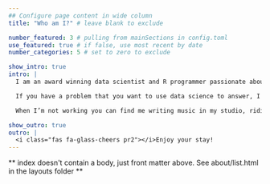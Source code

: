 ```yaml
---
## Configure page content in wide column
title: "Who am I?" # leave blank to exclude

number_featured: 3 # pulling from mainSections in config.toml
use_featured: true # if false, use most recent by date
number_categories: 5 # set to zero to exclude

show_intro: true
intro: |
  I am an award winning data scientist and R programmer passionate about solving real world problems with data. My background is in psychology research, where I’ve studied topics ranging from attitude formation, to decision-making, to individual differences in brain function. Studying how people think and act has given me a deep appreciation for the human elements of data science. Much of our data is about humans. All of our data is communicated to humans. Understanding these relationships has been key to successfully navigating my role as a data scientist.

  If you have a problem that you want to use data science to answer, I would love to help you. I offer several [consulting services](/consulting/) to help you accomplish your goals at any point in your project lifecycle, including long and short term consulting work, private training, and drop-in consulting. I value building new connections and would love to [discuss](/contact/) opportunities to work with you. Let's get to know each other.

  When I’m not working you can find me writing music in my studio, riding my bike on the local trails, or spending time with my friends and family.

show_outro: true
outro: |
  <i class="fas fa-glass-cheers pr2"></i>Enjoy your stay!
---
```


** index doesn't contain a body, just front matter above.
See about/list.html in the layouts folder **
